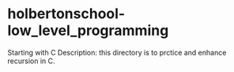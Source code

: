 # holbertonschool-low_level_programming
Starting with C
Description: this directory is to prctice and enhance recursion in C.
